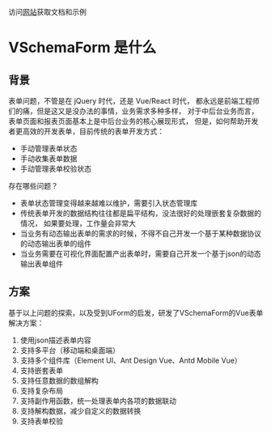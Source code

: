 
访问[网站](http://vueschemaform.aegis-info.com/#/doc/readme)获取文档和示例


# VSchemaForm 是什么



## 背景

表单问题，不管是在 jQuery 时代，还是 Vue/React 时代，
都永远是前端工程师们的痛，但是这又是没办法的事情，业务需求多种多样，
对于中后台业务而言，表单页面和报表页面基本上是中后台业务的核心展现形式，
但是，如何帮助开发者更高效的开发表单，目前传统的表单开发方式：

* 手动管理表单状态
* 手动收集表单数据
* 手动管理表单校验状态

存在哪些问题？

* 表单状态管理变得越来越难以维护，需要引入状态管理库
* 传统表单开发的数据结构往往都是扁平结构，没法很好的处理嵌套复杂数据的情况，
如果要处理，工作量会非常大
* 当业务有动态输出表单的需求的时候，不得不自己开发一个基于某种数据协议的动态输出表单的组件
* 当业务需要在可视化界面配置产出表单时，需要自己开发一个基于json的动态输出表单组件


## 方案

基于以上问题的探索，以及受到UForm的启发，研发了VSchemaForm的Vue表单解决方案：

1. 使用json描述表单内容
1. 支持多平台（移动端和桌面端）
1. 支持多个组件库（Element UI、Ant Design Vue、Antd Mobile Vue）
1. 支持嵌套表单
1. 支持任意数据的数组解构
1. 支持复杂布局
1. 支持副作用函数，统一处理表单内各项的数据联动
1. 支持解构数据，减少自定义的数据转换
1. 支持表单校验





